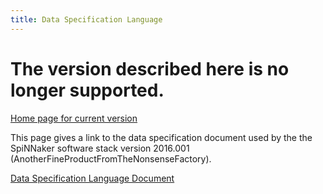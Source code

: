 ```yaml
---
title: Data Specification Language
---
```

# The version described here is no longer supported. 

[Home page for current version](/) 

This page gives a link to the data specification document used by the the SpiNNaker software stack version 2016.001 (AnotherFineProductFromTheNonsenseFactory).

[Data Specification Language Document](../documents/DSG_command_codes_ref_v2_0.pdf)
